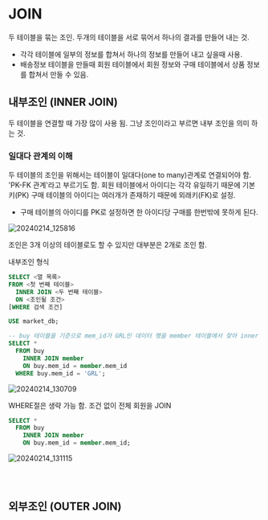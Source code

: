 # JOIN
두 테이블을 묶는 조인. 두개의 테이블을 서로 묶어서 하나의 결과를 만들어 내는 것.
- 각각 테이블에 일부의 정보를 합쳐서 하나의 정보를 만들어 내고 싶을때 사용.
- 배송정보 테이블을 만들때 회원 테이블에서 회원 정보와 구매 테이블에서 상품 정보를 합쳐서 만들 수 있음.



## 내부조인 (INNER JOIN)
두 테이블을 연결할 때 가장 많이 사용 됨. 그냥 조인이라고 부르면 내부 조인을 의미 하는 것.

### 일대다 관계의 이해
두 테이블의 조인을 위해서는 테이블이 일대다(one to many)관계로 연결되어야 함. 'PK-FK 관계'라고 부르기도 함.
회원 테이블에서 아이디는 각각 유일하기 때문에 기본키(PK) 구매 테이블의 아이디는 여러개가 존재하기 때문에 외래키(FK)로 설정.
- 구매 테이블의 아이디를 PK로 설정하면 한 아이디당 구매를 한번밖에 못하게 된다.

![20240214_125816](https://github.com/junhosong0/MySQL/assets/117610783/347affa0-b0c8-4e2d-ba6b-ddd2e4752b1a)


조인은 3개 이상의 테이블로도 할 수 있지만 대부분은 2개로 조인 함.

내부조인 형식
```SQL
SELECT <열 목록>
FROM <첫 번째 테이블>
  INNER JOIN <두 번째 테이블>
  ON <조인될 조건>
[WHERE 검색 조건]
```

```SQL
USE market_db;

-- buy 테이블을 기준으로 mem_id가 GRL인 데이터 행을 member 테이블에서 찾아 inner join해라.
SELECT *
  FROM buy
    INNER JOIN member
    ON buy.mem_id = member.mem_id
  WHERE buy.mem_id = 'GRL';
```

![20240214_130709](https://github.com/junhosong0/MySQL/assets/117610783/3777a8e6-f974-417f-b118-91ac011c9fd8)


WHERE절은 생략 가능 함. 조건 없이 전체 회원을 JOIN
```SQL
SELECT *
  FROM buy
    INNER JOIN member
    ON buy.mem_id = member.mem_id;
```

![20240214_131115](https://github.com/junhosong0/MySQL/assets/117610783/aae1c7ce-00cb-4b03-8654-411135f6d293)


```SQL

```

```SQL

```

```SQL

```






## 외부조인 (OUTER JOIN)
